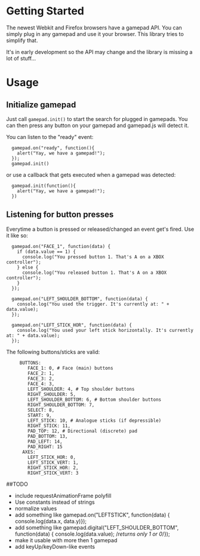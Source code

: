 # Getting Started
The newest Webkit and Firefox browsers have a gamepad API. You can simply plug in any gamepad and use it your browser.
This library tries to simplify that.

It's in early development so the API may change and the library is missing a lot of stuff...

# Usage

## Initialize gamepad
Just call `gamepad.init()` to start the search for plugged in gamepads. You can then press any button on your gamepad and gamepad.js will detect it.

You can listen to the "ready" event:
```
  gamepad.on("ready", function(){
    alert("Yay, we have a gamepad!");
  });
  gamepad.init()
```


or use a callback that gets executed when a gamepad was detected:
```
  gamepad.init(function(){
    alert("Yay, we have a gamepad!");
  })
```

## Listening for button presses
Everytime a button is pressed or released/changed an event get's fired. Use it like so:
```
  gamepad.on("FACE_1", function(data) {
    if (data.value == 1) {
      console.log("You pressed button 1. That's A on a XBOX controller");
    } else {
      console.log("You released button 1. That's A on a XBOX controller");
    }
  });

  gamepad.on("LEFT_SHOULDER_BOTTOM", function(data) {
    console.log("You used the trigger. It's currently at: " + data.value);
  });  

  gamepad.on("LEFT_STICK_HOR", function(data) {
    console.log("You used your left stick horizontally. It's currently at: " + data.value);
  });   
```
The following buttons/sticks are valid:
```
	 BUTTONS: 
	    FACE_1: 0, # Face (main) buttons
	    FACE_2: 1,
	    FACE_3: 2,
	    FACE_4: 3,
	    LEFT_SHOULDER: 4, # Top shoulder buttons
	    RIGHT_SHOULDER: 5,
	    LEFT_SHOULDER_BOTTOM: 6, # Bottom shoulder buttons
	    RIGHT_SHOULDER_BOTTOM: 7,
	    SELECT: 8,
	    START: 9,
	    LEFT_STICK: 10, # Analogue sticks (if depressible)
	    RIGHT_STICK: 11,
	    PAD_TOP: 12, # Directional (discrete) pad
	    PAD_BOTTOM: 13,
	    PAD_LEFT: 14,
	    PAD_RIGHT: 15
	  AXES:
	    LEFT_STICK_HOR: 0,
	    LEFT_STICK_VERT: 1,
	    RIGHT_STICK_HOR: 2,
	    RIGHT_STICK_VERT: 3  
```

##TODO
- include requestAnimationFrame polyfill
- Use constants instead of strings
- normalize values
- add something like gamepad.on("LEFTSTICK", function(data) { console.log(data.x, data.y)});
- add something like gamepad.digital("LEFT_SHOULDER_BOTTOM", function(data) { console.log(data.value); /*returns only 1 or 0*/});
- make it usable with more then 1 gamepad
- add keyUp/keyDown-like events